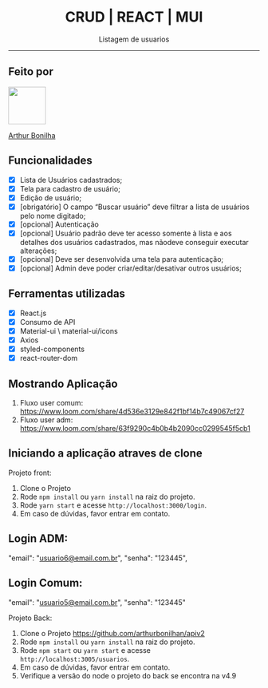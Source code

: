 <h1 align="center">
  CRUD | REACT | MUI
</h1>

<p align="center">Listagem de usuarios</p>

<hr>

## Feito por

[<img src="https://avatars2.githubusercontent.com/u/32990047?v=4" width="75px;"/>](https://github.com/arthurbonilhan)

[Arthur Bonilha](https://github.com/arthurbonilhan)

## Funcionalidades

- [x] Lista de Usuários cadastrados;
- [x] Tela para cadastro de usuário;
- [x] Edição de usuário;
- [x] [obrigatório] O campo “Buscar usuário” deve filtrar a lista de usuários pelo nome digitado;
- [x] [opcional] Autenticação
- [x] [opcional] Usuário padrão deve ter acesso somente à lista e aos detalhes dos usuários cadastrados, mas nãodeve conseguir executar alterações;
- [x] [opcional] Deve ser desenvolvida uma tela para autenticação;
- [x] [opcional] Admin deve poder criar/editar/desativar outros usuários;

## Ferramentas utilizadas

- [x] React.js
- [x] Consumo de API
- [x] Material-ui \ material-ui/icons
- [x] Axios
- [x] styled-components
- [x] react-router-dom

## Mostrando Aplicação

1. Fluxo user comum: https://www.loom.com/share/4d536e3129e842f1bf14b7c49067cf27
2. Fluxo user adm: https://www.loom.com/share/63f9290c4b0b4b2090cc0299545f5cb1

## Iniciando a aplicação atraves de clone

Projeto front:

1. Clone o Projeto
2. Rode `npm install` ou `yarn install` na raiz do projeto.<br />
3. Rode `yarn start` e acesse `http://localhost:3000/login`.<br />
4. Em caso de dúvidas, favor entrar em contato.

## Login ADM:

"email": "usuario6@email.com.br",
"senha": "123445",

## Login Comum:

"email": "usuario5@email.com.br",
"senha": "123445"

Projeto Back:

1. Clone o Projeto https://github.com/arthurbonilhan/apiv2
2. Rode `npm install` ou `yarn install` na raiz do projeto.<br />
3. Rode `npm start` ou `yarn start` e acesse `http://localhost:3005/usuarios`.<br />
4. Em caso de dúvidas, favor entrar em contato.
5. Verifique a versão do node o projeto do back se encontra na v4.9
